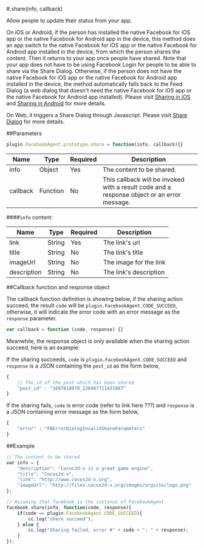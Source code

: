 #.share(info, callback)

Allow people to update their status from your app.

On iOS or Android, if the person has installed the native Facebook for iOS app or the native Facebook for Android app in the device, this method does an app switch to the native Facebook for iOS app or the native Facebook for Android app installed in the device, from which the person shares the content. Then it returns to your app once people have shared. Note that your app does not have to be using Facebook Login for people to be able to share via the Share Dialog. Otherwise, if the person does not have the native Facebook for iOS app or the native Facebook for Android app installed in the device, the method automatically falls back to the Feed Dialog (a web dialog that doesn't need the native Facebook for iOS app or the native Facebook for Android app installed). Please visit [Sharing in iOS](http://developers.facebook.com/docs/ios/share) and [Sharing in Android](http://developers.facebook.com/docs/android/share) for more details.

On Web, it triggers a Share Dialog through Javascript. Please visit [Share Dialog](https://developers.facebook.com/docs/sharing/reference/share-dialog) for more details.

##Parameters

```javascript
plugin.FacebookAgent.prototype.share = function(info, callback){}
```

|Name|Type|Required|Description|
|----|----|--------|-----------|
|info|Object|Yes|The content to be shared.|
|callback|Function|No|This callback will be invoked with a result code and a response object or an error message.|

####`info` content:

|Name|Type|Required|Description|
|----|----|--------|-----------|
|link|String|Yes|The link's url|
|title|String|No|The link's title|
|imageUrl|String|No|The image for the link|
|description|String|No|The link's description|

##Callback function and response object

The callback function definition is showing below, if the sharing action succeed, the result `code` will be `plugin.FacebookAgent.CODE_SUCCEED`, otherwise, it will indicate the error code with an error message as the `response` parameter.


```javascript
var callback = function (code, response) {}
```
Meanwhile, the response object is only available when the sharing action succeed, here is an example:

If the sharing succeeds, `code` is `plugin.FacebookAgent.CODE_SUCCEED` and `response` is a JSON containing the `post_id` as the form below,
```javascript
{
    // The id of the post which has been shared
    "post_id" : "1697818070_220407711431887"
}
```

If the sharing fails, `code` is error code (refer to link here ???) and `response` is a JSON containing error message as the form below,

```javascript
{
    "error" : "FBErrorDialogInvalidShareParameters"
}
```

##Example

```javascript
// The content to be shared
var info = {
    "description": "Cocos2d-x is a great game engine",
    "title": "Cocos2d-x",
    "link": "http://www.cocos2d-x.org",
    "imageUrl": "http://files.cocos2d-x.org/images/orgsite/logo.png"
};

// Assuming that facebook is the instance of FacebookAgent
facebook.share(info, function(code, response){
    if(code == plugin.FacebookAgent.CODE_SUCCEED){
        cc.log("share succeed");
    } else {
        cc.log("Sharing failed, error #" + code + ": " + response);
    }       
});
```
